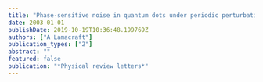 ```yaml
---
title: "Phase-sensitive noise in quantum dots under periodic perturbation"
date: 2003-01-01
publishDate: 2019-10-19T10:36:48.199769Z
authors: ["A Lamacraft"]
publication_types: ["2"]
abstract: ""
featured: false
publication: "*Physical review letters*"
---
```


